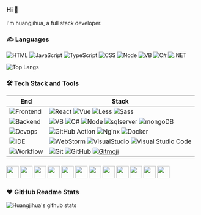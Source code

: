 ### Hi 👋

I'm huangjihua, a full stack developer.

### ✍️ Languages

![HTML](https://img.shields.io/badge/-HTML-E34F26?style=flat&logo=html5&logoColor=white) ![JavaScript](https://img.shields.io/badge/-JavaScript-C69D00?style=flat&logo=javascript&logoColor=white) ![TypeScript](https://img.shields.io/badge/-TypeScript-2f74c0?style=flat&logo=typescript&logoColor=white) ![CSS](https://img.shields.io/badge/-CSS-254bdd?style=flat&logo=css3) ![Node](https://img.shields.io/badge/-node-2b5b83?style=flat&logo=node&logoColor=ffdf76) ![VB](https://img.shields.io/badge/-VBScript-2b5b83?style=flat&logo=VBScript&logoColor=ffdf76&label=VB) ![C#](https://img.shields.io/badge/-CSharp?logo=csharp&label=C%23&labelColor=purple&color=purple)
![.NET](https://img.shields.io/badge/-.net-2b5b83?style=flat&logo=.net&logoColor=ffdf76)

![Top Langs](https://github-readme-stats.vercel.app/api/top-langs/?username=huangjihua&layout=compact&hide=javascript,css,html,jupyter%20notebook)

### 🛠 Tech Stack and Tools

| End                                                                  | Stack                                                                                                                                                                                                                                                                                                                                                                                                                                                     |
| -------------------------------------------------------------------- | --------------------------------------------------------------------------------------------------------------------------------------------------------------------------------------------------------------------------------------------------------------------------------------------------------------------------------------------------------------------------------------------------------------------------------------------------------- |
| ![Frontend](https://img.shields.io/badge/-Frontend-black?style=flat) | ![React](https://img.shields.io/badge/-React-52BAD7?style=flat&logo=react&logoColor=white) ![Vue](https://img.shields.io/badge/-Vue-0170fe?style=flat&logo=vue) ![Less](https://img.shields.io/badge/-Less-1d365d?style=flat&logo=less) ![Sass](https://img.shields.io/badge/-sass-4569d4?style=flat&logo=sass)                                                                                                                                           |
| ![Backend](https://img.shields.io/badge/-Backend-black?style=flat)   | ![VB](https://img.shields.io/badge/-VBScript-2b5b83?style=flat&logo=VBScript&logoColor=ffdf76&label=VB) ![C#](https://img.shields.io/badge/-CSharp?logo=csharp&label=C%23&labelColor=purple&color=purple) ![Node](https://img.shields.io/badge/-Node-white?style=flat&logo=node.js) ![sqlserver](https://img.shields.io/badge/-SqlServer-white?style=flat&logo=SqlServer) ![mongoDB](https://img.shields.io/badge/-mongoDB-white?style=flat&logo=mongodb) |
| ![Devops](https://img.shields.io/badge/-Devops-black?style=flat)     | ![GitHub Action][gitHub-action] ![Nginx](https://img.shields.io/badge/-Nginx-CEF1D1?style=flat&logo=nginx) ![Docker](https://img.shields.io/badge/-Docker-cbe3f2?style=flat&logo=docker)                                                                                                                                                                                                                                                                  |
| ![IDE](https://img.shields.io/badge/-IDE-black?style=flat)           | ![WebStorm](https://img.shields.io/badge/-WebStorm-3a3a3a?style=flat&logo=webstorm) ![VisualStudio](https://img.shields.io/badge/-VisualStudio-3a3a3a?style=flat&logo=Visual-Studio) ![Visual Studio Code](https://img.shields.io/badge/-VS_Code-007ACC?style=flat&logo=Visual-Studio-Code)                                                                                                                                                               |
| ![Workflow](https://img.shields.io/badge/-Ohter-black?style=flat)    | ![Git](https://img.shields.io/badge/-Git-black?style=flat&logo=git) ![GitHub](https://img.shields.io/badge/-GitHub-black?style=flat&logo=github) [![Gitmoji][gitmoji]][gcw]                                                                                                                                                                                                                                                                               |

[gitHub-action]: https://img.shields.io/badge/-GitHub_Actions-black?style=flat&logo=github
[gitmoji]: https://img.shields.io/badge/-😉_Gitmoji_Commit_Workflow-black?style=flat
[gcw]: https://github.com/arvinxx/gitmoji-commit-workflow

### 
<code><a href="https://dotnet.microsoft.com/en-us/languages/csharp"><img height="32" src="https://cdn.jsdelivr.net/gh/devicons/devicon/icons/csharp/csharp-original.svg"></a></code>
<code><a href="https://nodejs.cn/"><img height="32" src="https://cdn.jsdelivr.net/gh/devicons/devicon/icons/nodejs/nodejs-original.svg"></a></code>
<code><a href="https://tc39.es/zh-Hans/"><img height="32" src="https://cdn.jsdelivr.net/gh/devicons/devicon/icons/javascript/javascript-original.svg"></a></code>
<code><a href="https://www.typescriptlang.org/"><img height="32" src="https://cdn.jsdelivr.net/gh/devicons/devicon/icons/typescript/typescript-original.svg"></a></code>
<code><a href="https://vuejs.org/"><img height="32" src="https://cdn.jsdelivr.net/gh/devicons/devicon/icons/vuejs/vuejs-original.svg"></a></code>
<code><a href="https://reactjs.org/"><img height="32" src="https://cdn.jsdelivr.net/gh/devicons/devicon/icons/react/react-original.svg"></a></code>
<code><a href="https://webpack.docschina.org/"><img height="32" src="https://cdn.jsdelivr.net/gh/devicons/devicon/icons/webpack/webpack-original.svg"></a></code>
<code><a href="https://code.visualstudio.com/"><img height="32" src="https://cdn.jsdelivr.net/gh/devicons/devicon/icons/vscode/vscode-original.svg"></a></code>
<code><a href="https://wangdoc.com/bash/"><img height="32" src="https://cdn.jsdelivr.net/gh/devicons/devicon/icons/bash/bash-plain.svg"></a></code>
<code><a href="https://git-scm.com/"><img height="32" src="https://cdn.jsdelivr.net/gh/devicons/devicon/icons/git/git-plain.svg"></a></code>
<code><a href="https://www.docker.com/"><img height="32" src="https://cdn.jsdelivr.net/gh/devicons/devicon/icons/docker/docker-plain.svg"></a></code>
<code><a href="https://www.nginx.com/"><img height="32" src="https://cdn.jsdelivr.net/gh/devicons/devicon/icons/nginx/nginx-original.svg"></a></code>

### ❤️ GitHub Readme Stats

![Huangjihua's github stats](https://github-readme-stats.vercel.app/api?username=huangjihua&show_icons=true)

<!--START_SECTION:waka-->
<!--END_SECTION:waka-->
